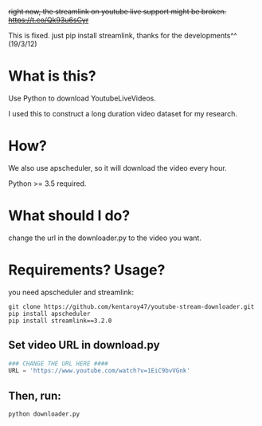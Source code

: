 ~~right now, the streamlink on youtube live support might be broken. https://t.co/Qk93u6sCyr~~

This is fixed. just pip install streamlink, thanks for the developments^^ (19/3/12)


# What is this?
Use Python to download YoutubeLiveVideos.

I used this to construct a long duration video dataset for my research.

# How?
We also use apscheduler, so it will download the video every hour.

Python >= 3.5 required.

# What should I do?
change the url in the downloader.py to the video you want.

# Requirements? Usage?
you need apscheduler and streamlink:

```
git clone https://github.com/kentaroy47/youtube-stream-downloader.git
pip install apscheduler
pip install streamlink==3.2.0
```

## Set video URL in download.py
```download.py
### CHANGE THE URL HERE ####
URL = 'https://www.youtube.com/watch?v=1EiC9bvVGnk'
```

## Then, run:

```
python downloader.py

```
